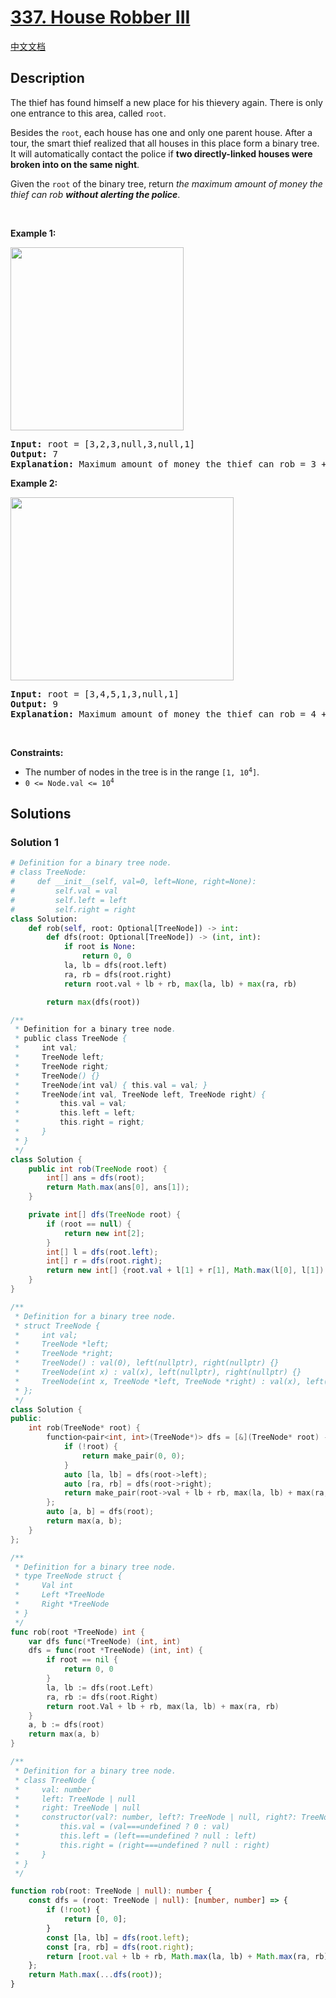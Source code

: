 # [337. House Robber III](https://leetcode.com/problems/house-robber-iii)

[中文文档](./solution/0300-0399/0337.House%20Robber%20III/README.md)

<!-- tags:Tree,Depth-First Search,Dynamic Programming,Binary Tree -->

## Description

<p>The thief has found himself a new place for his thievery again. There is only one entrance to this area, called <code>root</code>.</p>

<p>Besides the <code>root</code>, each house has one and only one parent house. After a tour, the smart thief realized that all houses in this place form a binary tree. It will automatically contact the police if <strong>two directly-linked houses were broken into on the same night</strong>.</p>

<p>Given the <code>root</code> of the binary tree, return <em>the maximum amount of money the thief can rob <strong>without alerting the police</strong></em>.</p>

<p>&nbsp;</p>
<p><strong class="example">Example 1:</strong></p>
<img alt="" src="./images/rob1-tree.jpg" style="width: 277px; height: 293px;" />
<pre>
<strong>Input:</strong> root = [3,2,3,null,3,null,1]
<strong>Output:</strong> 7
<strong>Explanation:</strong> Maximum amount of money the thief can rob = 3 + 3 + 1 = 7.
</pre>

<p><strong class="example">Example 2:</strong></p>
<img alt="" src="./images/rob2-tree.jpg" style="width: 357px; height: 293px;" />
<pre>
<strong>Input:</strong> root = [3,4,5,1,3,null,1]
<strong>Output:</strong> 9
<strong>Explanation:</strong> Maximum amount of money the thief can rob = 4 + 5 = 9.
</pre>

<p>&nbsp;</p>
<p><strong>Constraints:</strong></p>

<ul>
	<li>The number of nodes in the tree is in the range <code>[1, 10<sup>4</sup>]</code>.</li>
	<li><code>0 &lt;= Node.val &lt;= 10<sup>4</sup></code></li>
</ul>

## Solutions

### Solution 1

<!-- tabs:start -->

```python
# Definition for a binary tree node.
# class TreeNode:
#     def __init__(self, val=0, left=None, right=None):
#         self.val = val
#         self.left = left
#         self.right = right
class Solution:
    def rob(self, root: Optional[TreeNode]) -> int:
        def dfs(root: Optional[TreeNode]) -> (int, int):
            if root is None:
                return 0, 0
            la, lb = dfs(root.left)
            ra, rb = dfs(root.right)
            return root.val + lb + rb, max(la, lb) + max(ra, rb)

        return max(dfs(root))
```

```java
/**
 * Definition for a binary tree node.
 * public class TreeNode {
 *     int val;
 *     TreeNode left;
 *     TreeNode right;
 *     TreeNode() {}
 *     TreeNode(int val) { this.val = val; }
 *     TreeNode(int val, TreeNode left, TreeNode right) {
 *         this.val = val;
 *         this.left = left;
 *         this.right = right;
 *     }
 * }
 */
class Solution {
    public int rob(TreeNode root) {
        int[] ans = dfs(root);
        return Math.max(ans[0], ans[1]);
    }

    private int[] dfs(TreeNode root) {
        if (root == null) {
            return new int[2];
        }
        int[] l = dfs(root.left);
        int[] r = dfs(root.right);
        return new int[] {root.val + l[1] + r[1], Math.max(l[0], l[1]) + Math.max(r[0], r[1])};
    }
}
```

```cpp
/**
 * Definition for a binary tree node.
 * struct TreeNode {
 *     int val;
 *     TreeNode *left;
 *     TreeNode *right;
 *     TreeNode() : val(0), left(nullptr), right(nullptr) {}
 *     TreeNode(int x) : val(x), left(nullptr), right(nullptr) {}
 *     TreeNode(int x, TreeNode *left, TreeNode *right) : val(x), left(left), right(right) {}
 * };
 */
class Solution {
public:
    int rob(TreeNode* root) {
        function<pair<int, int>(TreeNode*)> dfs = [&](TreeNode* root) -> pair<int, int> {
            if (!root) {
                return make_pair(0, 0);
            }
            auto [la, lb] = dfs(root->left);
            auto [ra, rb] = dfs(root->right);
            return make_pair(root->val + lb + rb, max(la, lb) + max(ra, rb));
        };
        auto [a, b] = dfs(root);
        return max(a, b);
    }
};
```

```go
/**
 * Definition for a binary tree node.
 * type TreeNode struct {
 *     Val int
 *     Left *TreeNode
 *     Right *TreeNode
 * }
 */
func rob(root *TreeNode) int {
	var dfs func(*TreeNode) (int, int)
	dfs = func(root *TreeNode) (int, int) {
		if root == nil {
			return 0, 0
		}
		la, lb := dfs(root.Left)
		ra, rb := dfs(root.Right)
		return root.Val + lb + rb, max(la, lb) + max(ra, rb)
	}
	a, b := dfs(root)
	return max(a, b)
}
```

```ts
/**
 * Definition for a binary tree node.
 * class TreeNode {
 *     val: number
 *     left: TreeNode | null
 *     right: TreeNode | null
 *     constructor(val?: number, left?: TreeNode | null, right?: TreeNode | null) {
 *         this.val = (val===undefined ? 0 : val)
 *         this.left = (left===undefined ? null : left)
 *         this.right = (right===undefined ? null : right)
 *     }
 * }
 */

function rob(root: TreeNode | null): number {
    const dfs = (root: TreeNode | null): [number, number] => {
        if (!root) {
            return [0, 0];
        }
        const [la, lb] = dfs(root.left);
        const [ra, rb] = dfs(root.right);
        return [root.val + lb + rb, Math.max(la, lb) + Math.max(ra, rb)];
    };
    return Math.max(...dfs(root));
}
```

<!-- tabs:end -->

<!-- end -->

